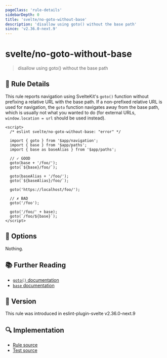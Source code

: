 ```yaml
---
pageClass: 'rule-details'
sidebarDepth: 0
title: 'svelte/no-goto-without-base'
description: 'disallow using goto() without the base path'
since: 'v2.36.0-next.9'
---
```


# svelte/no-goto-without-base

> disallow using goto() without the base path

## :book: Rule Details

This rule reports navigation using SvelteKit's `goto()` function without prefixing a relative URL with the base path. If a non-prefixed relative URL is used for navigation, the `goto` function navigates away from the base path, which is usually not what you wanted to do (for external URLs, `window.location = url` should be used instead).

<ESLintCodeBlock>

<!--eslint-skip-->

```svelte
<script>
  /* eslint svelte/no-goto-without-base: "error" */

  import { goto } from '$app/navigation';
  import { base } from '$app/paths';
  import { base as baseAlias } from '$app/paths';

  // ✓ GOOD
  goto(base + '/foo/');
  goto(`${base}/foo/`);

  goto(baseAlias + '/foo/');
  goto(`${baseAlias}/foo/`);

  goto('https://localhost/foo/');

  // ✗ BAD
  goto('/foo');

  goto('/foo/' + base);
  goto(`/foo/${base}`);
</script>
```

</ESLintCodeBlock>

## :wrench: Options

Nothing.

## :books: Further Reading

- [`goto()` documentation](https://kit.svelte.dev/docs/modules#$app-navigation-goto)
- [`base` documentation](https://kit.svelte.dev/docs/modules#$app-paths-base)

## :rocket: Version

This rule was introduced in eslint-plugin-svelte v2.36.0-next.9

## :mag: Implementation

- [Rule source](https://github.com/sveltejs/eslint-plugin-svelte/blob/main/packages/eslint-plugin-svelte/src/rules/no-goto-without-base.ts)
- [Test source](https://github.com/sveltejs/eslint-plugin-svelte/blob/main/packages/eslint-plugin-svelte/tests/src/rules/no-goto-without-base.ts)
